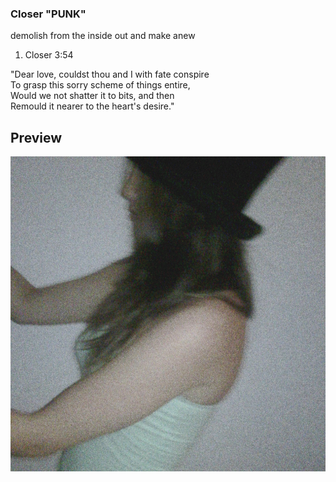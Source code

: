 ### Closer "PUNK"

demolish from the inside out and make anew

1. Closer 3:54

"Dear love, couldst thou and I with fate conspire
<br>
To grasp this sorry scheme of things entire,
<br>
Would we not shatter it to bits, and then
<br>
Remould it nearer to the heart's desire."


## Preview

![](https://raw.githubusercontent.com/SYNHMN/CLOSER/main/preview/Preview-1.png)